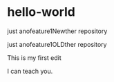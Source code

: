 # hello-world

just anofeature1Newther repository

just anofeature1OLDther repository


This is my first edit

I can teach you.
